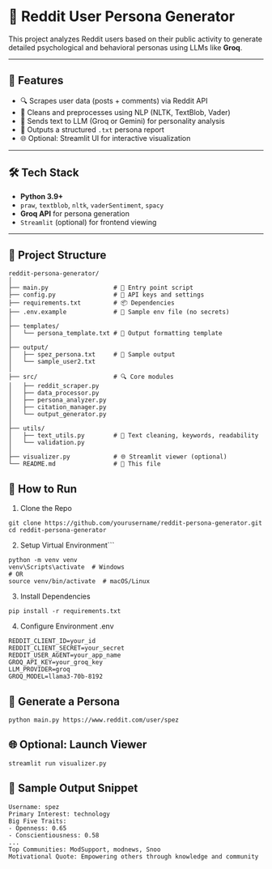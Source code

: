 # 🧠 Reddit User Persona Generator

This project analyzes Reddit users based on their public activity to generate detailed psychological and behavioral personas using LLMs like **Groq**.

---

## 🚀 Features

- 🔍 Scrapes user data (posts + comments) via Reddit API
- 🧹 Cleans and preprocesses using NLP (NLTK, TextBlob, Vader)
- 🧠 Sends text to LLM (Groq or Gemini) for personality analysis
- 🧾 Outputs a structured `.txt` persona report
- 🌐 Optional: Streamlit UI for interactive visualization

---

## 🛠️ Tech Stack

- **Python 3.9+**
- `praw`, `textblob`, `nltk`, `vaderSentiment`, `spacy`
- **Groq API** for persona generation
- `Streamlit` (optional) for frontend viewing

---

## 📂 Project Structure

```text
reddit-persona-generator/
│
├── main.py                  # 🔁 Entry point script
├── config.py                # 🔧 API keys and settings
├── requirements.txt         # 📦 Dependencies
├── .env.example             # 🌿 Sample env file (no secrets)
│
├── templates/
│   └── persona_template.txt # 📄 Output formatting template
│
├── output/
│   ├── spez_persona.txt     # 🧾 Sample output
│   └── sample_user2.txt
│
├── src/                     # 🔍 Core modules
│   ├── reddit_scraper.py
│   ├── data_processor.py
│   ├── persona_analyzer.py
│   ├── citation_manager.py
│   └── output_generator.py
│
├── utils/
│   ├── text_utils.py        # 🔡 Text cleaning, keywords, readability
│   └── validation.py
│
├── visualizer.py            # 🌐 Streamlit viewer (optional)
└── README.md                # 📘 This file
```

## 🧪 How to Run
1. Clone the Repo

``` 
git clone https://github.com/yourusername/reddit-persona-generator.git
cd reddit-persona-generator

```

2. Setup Virtual Environment```


```
python -m venv venv
venv\Scripts\activate  # Windows
# OR
source venv/bin/activate  # macOS/Linux

```
3. Install Dependencies

```
pip install -r requirements.txt

```
4. Configure Environment .env

```
REDDIT_CLIENT_ID=your_id
REDDIT_CLIENT_SECRET=your_secret
REDDIT_USER_AGENT=your_app_name
GROQ_API_KEY=your_groq_key
LLM_PROVIDER=groq
GROQ_MODEL=llama3-70b-8192

```

## 🧠 Generate a Persona

```
python main.py https://www.reddit.com/user/spez

```

## 🌐 Optional: Launch Viewer

```
streamlit run visualizer.py

```

## 📌 Sample Output Snippet

```
Username: spez
Primary Interest: technology
Big Five Traits:
- Openness: 0.65
- Conscientiousness: 0.58
...
Top Communities: ModSupport, modnews, Snoo
Motivational Quote: Empowering others through knowledge and community

```
